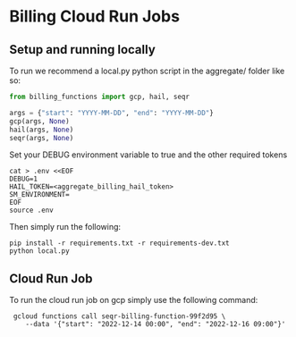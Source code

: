 # Billing Cloud Run Jobs

## Setup and running locally

To run we recommend a local.py python script in the aggregate/ folder like so:

```python
from billing_functions import gcp, hail, seqr

args = {"start": "YYYY-MM-DD", "end": "YYYY-MM-DD"}
gcp(args, None)
hail(args, None)
seqr(args, None)
```

Set your DEBUG environment variable to true and the other required tokens

```shell
cat > .env <<EOF
DEBUG=1
HAIL_TOKEN=<aggregate_billing_hail_token>
SM_ENVIRONMENT=
EOF
source .env
```

Then simply run the following:

```shell
pip install -r requirements.txt -r requirements-dev.txt
python local.py
```


## Cloud Run Job

To run the cloud run job on gcp simply use the following command:

```shell
 gcloud functions call seqr-billing-function-99f2d95 \
    --data '{"start": "2022-12-14 00:00", "end": "2022-12-16 09:00"}'
```
